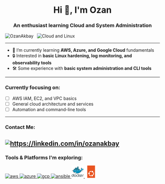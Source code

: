 <h1 align="center">Hi 👋, I'm Ozan</h1>
<h3 align="center">An enthusiast learning Cloud and System Administration</h3>

<img align="right" alt="Cloud and Linux" width="400" src="https://media.tenor.com/uQh-Mo7m55gAAAAC/cloud-computing.gif" />

<p align="left">
  <img src="https://komarev.com/ghpvc/?username=OzanAkbay&label=Profile%20views&color=0e75b6&style=flat" alt="OzanAkbay" />
</p>

---

- 🌱 I’m currently learning **AWS, Azure, and Google Cloud** fundamentals  
- 🔒 Interested in **basic Linux hardening, log monitoring, and observability tools**  
- 🛠️ Some experience with **basic system administration and CLI tools**

---

<h3 align="left">Currently focusing on:</h3>

- [ ] AWS IAM, EC2, and VPC basics  
- [ ] General cloud architecture and services  
- [ ] Automation and command-line tools  

---

<h3 align="left">Contact Me:</h3>

<a href="https://linkedin.com/in/ozanakbay" target="blank"><img align="center" src="https://raw.githubusercontent.com/rahuldkjain/github-profile-readme-generator/master/src/images/icons/Social/linked-in-alt.svg" alt="https://linkedin.com/in/ozanakbay" height="30" width="40" /></a>
---

<h3 align="left">Tools & Platforms I'm exploring:</h3>

<p align="left">
  <a href="https://aws.amazon.com/" target="_blank" rel="noreferrer">
    <img src="https://www.vectorlogo.zone/logos/amazon_aws/amazon_aws-icon.svg" alt="aws" width="40" height="40"/>
  </a>
  <a href="https://azure.microsoft.com/" target="_blank" rel="noreferrer">
    <img src="https://www.vectorlogo.zone/logos/microsoft_azure/microsoft_azure-icon.svg" alt="azure" width="40" height="40"/>
  </a>
  <a href="https://cloud.google.com/" target="_blank" rel="noreferrer">
    <img src="https://www.vectorlogo.zone/logos/google_cloud/google_cloud-icon.svg" alt="gcp" width="40" height="40"/>
  </a>
  <a href="https://www.ansible.com/" target="_blank" rel="noreferrer">
    <img src="https://www.vectorlogo.zone/logos/ansible/ansible-icon.svg" alt="ansible" width="40" height="40"/>
  </a>
  <a href="https://www.docker.com/" target="_blank" rel="noreferrer">
    <img src="https://raw.githubusercontent.com/devicons/devicon/master/icons/docker/docker-original-wordmark.svg" alt="docker" width="40" height="40"/>
  </a>
  <a href="https://ubuntu.com/" target="_blank" rel="noreferrer">
    <img src="https://raw.githubusercontent.com/devicons/devicon/master/icons/ubuntu/ubuntu-plain.svg" alt="ubuntu" width="40" height="40"/>
  </a>
</p>
